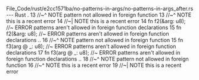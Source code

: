 File_Code/rust/e2cc1571ba/no-patterns-in-args/no-patterns-in-args_after.rs --- Rust
 .                                                                                                                                                           13                         //~^ NOTE pattern not allowed in foreign function
13                         //~^ NOTE this is a recent error                                                                                                  14                         //~| NOTE this is a recent error
14     fn f2(&arg: u8); //~ ERROR patterns aren't allowed in foreign function declarations                                                                   15     fn f2(&arg: u8); //~ ERROR patterns aren't allowed in foreign function declarations
..                                                                                                                                                           16                      //~^ NOTE pattern not allowed in foreign function
15     fn f3(arg @ _: u8); //~ ERROR patterns aren't allowed in foreign function declarations                                                                17     fn f3(arg @ _: u8); //~ ERROR patterns aren't allowed in foreign function declarations
..                                                                                                                                                           18                         //~^ NOTE pattern not allowed in foreign function
16                         //~^ NOTE this is a recent error                                                                                                  19                         //~| NOTE this is a recent error

